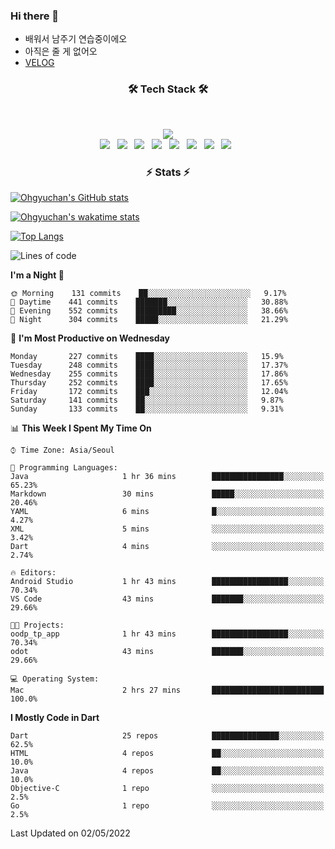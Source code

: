 <!--
**Ohgyuchan/Ohgyuchan** is a ✨ _special_ ✨ repository because its `README.md` (this file) appears on your GitHub profile.

Here are some ideas to get you started:

- 🔭 I’m currently working on ...
- 🌱 I’m currently learning ...
- 👯 I’m looking to collaborate on ...
- 🤔 I’m looking for help with ...
- 💬 Ask me about ...
- 📫 How to reach me: ...
- 😄 Pronouns: ...
- ⚡ Fun fact: ...
-->

### Hi there 👋
  * 배워서 남주기 연습중이에오
  * 아직은 줄 게 없어오
  * [VELOG](https://velog.io/@terman)



<h3 align="center"><b>🛠 Tech Stack 🛠</b></h3>
</br>

<p align="center">
<a href="https://hits.seeyoufarm.com"><img src="https://hits.seeyoufarm.com/api/count/incr/badge.svg?url=https%3A%2F%2Fgithub.com%2FOhgyuchan&count_bg=%2379C83D&title_bg=%23555555&icon=&icon_color=%23E7E7E7&title=visitors+%F0%9F%99%8C&edge_flat=false"/></a></br>
<img src="https://img.shields.io/badge/HTML5-E34F26?style=flat-square&logo=HTML5&logoColor=white"/></a> &nbsp
<img src="https://img.shields.io/badge/CSS3-1572B6?style=flat-square&logo=CSS3&logoColor=white"/></a> &nbsp
<!-- <img src="https://img.shields.io/badge/JavaScript-F7DF1E?style=flat-square&logo=JavaScript&logoColor=white"/></a> &nbsp -->
<!-- <img src="https://img.shields.io/badge/Node.js-339933?style=flat-square&logo=Node.js&logoColor=white"/></a> &nbsp -->
<img src="https://img.shields.io/badge/Android-3DDC84?style=flat-square&logo=Android&logoColor=white"/></a> &nbsp
<img src="https://img.shields.io/badge/Flutter-02569B?style=flat-square&logo=Flutter&logoColor=white"></a> &nbsp
<img src="https://img.shields.io/badge/Dart-0175C2?style=flat-square&logo=Dart&logoColor=white"></a> &nbsp
<!-- <img src="https://img.shields.io/badge/R-0175C2?style=flat-square&logo=R&logoColor=white"></a> &nbsp -->
<!-- <img src="https://img.shields.io/badge/MongoDB-47A248?style=flat-square&logo=MongoDB&logoColor=white"/></a> &nbsp -->
<!-- <img src="https://img.shields.io/badge/MySQL-4479A1?style=flat-square&logo=MySQL&logoColor=white"/></a> &nbsp -->
<img src="https://img.shields.io/badge/c++-00599C?style=flat-square&logo=c%2B%2B&logoColor=white"/></a> &nbsp 
<img src="https://img.shields.io/badge/github-181717?style=flat-squar&logo=github&logoColor=white"></a> &nbsp 
<!-- <img src="https://img.shields.io/badge/linux-FCC624?style=flat-squar&logo=linux&logoColor=black"></a> &nbsp  -->
<img src="https://img.shields.io/badge/unity-FCC624?style=flat-squar&logo=unity&logoColor=black"></a> &nbsp 
<!-- <img src="https://img.shields.io/badge/Amazon AWS-232F3E?style=flat-square&logo=Amazon%20AWS&logoColor=white"/></a> &nbsp </p> -->

<h3 align="center"><b>⚡️ Stats ⚡️</b></h3>


[![Ohgyuchan's GitHub stats](https://github-readme-stats.vercel.app/api?username=Ohgyuchan&count_private=true&include_all_commits=true&show_icons=true&theme=buefy)](https://github.com/anuraghazra/github-readme-stats)

[![Ohgyuchan's wakatime stats](https://github-readme-stats.vercel.app/api/wakatime?username=@TermanOh&theme=buefy)](https://github.com/anuraghazra/github-readme-stats)

[![Top Langs](https://github-readme-stats.vercel.app/api/top-langs/?username=Ohgyuchan&layout=compact&exclude_repo=unity_example&theme=buefy)](https://github.com/Ohgyuchan/github-readme-stats)
  
<!--START_SECTION:waka-->
![Lines of code](https://img.shields.io/badge/From%20Hello%20World%20I%27ve%20Written-1.2%20million%20lines%20of%20code-blue)

**I'm a Night 🦉** 

```text
🌞 Morning    131 commits    ██░░░░░░░░░░░░░░░░░░░░░░░   9.17% 
🌆 Daytime    441 commits    ███████░░░░░░░░░░░░░░░░░░   30.88% 
🌃 Evening    552 commits    █████████░░░░░░░░░░░░░░░░   38.66% 
🌙 Night      304 commits    █████░░░░░░░░░░░░░░░░░░░░   21.29%

```
📅 **I'm Most Productive on Wednesday** 

```text
Monday       227 commits    ████░░░░░░░░░░░░░░░░░░░░░   15.9% 
Tuesday      248 commits    ████░░░░░░░░░░░░░░░░░░░░░   17.37% 
Wednesday    255 commits    ████░░░░░░░░░░░░░░░░░░░░░   17.86% 
Thursday     252 commits    ████░░░░░░░░░░░░░░░░░░░░░   17.65% 
Friday       172 commits    ███░░░░░░░░░░░░░░░░░░░░░░   12.04% 
Saturday     141 commits    ██░░░░░░░░░░░░░░░░░░░░░░░   9.87% 
Sunday       133 commits    ██░░░░░░░░░░░░░░░░░░░░░░░   9.31%

```


📊 **This Week I Spent My Time On** 

```text
⌚︎ Time Zone: Asia/Seoul

💬 Programming Languages: 
Java                     1 hr 36 mins        ████████████████░░░░░░░░░   65.23% 
Markdown                 30 mins             █████░░░░░░░░░░░░░░░░░░░░   20.46% 
YAML                     6 mins              █░░░░░░░░░░░░░░░░░░░░░░░░   4.27% 
XML                      5 mins              ░░░░░░░░░░░░░░░░░░░░░░░░░   3.42% 
Dart                     4 mins              ░░░░░░░░░░░░░░░░░░░░░░░░░   2.74%

🔥 Editors: 
Android Studio           1 hr 43 mins        █████████████████░░░░░░░░   70.34% 
VS Code                  43 mins             ███████░░░░░░░░░░░░░░░░░░   29.66%

🐱‍💻 Projects: 
oodp_tp_app              1 hr 43 mins        █████████████████░░░░░░░░   70.34% 
odot                     43 mins             ███████░░░░░░░░░░░░░░░░░░   29.66%

💻 Operating System: 
Mac                      2 hrs 27 mins       █████████████████████████   100.0%

```

**I Mostly Code in Dart** 

```text
Dart                     25 repos            ███████████████░░░░░░░░░░   62.5% 
HTML                     4 repos             ██░░░░░░░░░░░░░░░░░░░░░░░   10.0% 
Java                     4 repos             ██░░░░░░░░░░░░░░░░░░░░░░░   10.0% 
Objective-C              1 repo              ░░░░░░░░░░░░░░░░░░░░░░░░░   2.5% 
Go                       1 repo              ░░░░░░░░░░░░░░░░░░░░░░░░░   2.5%

```



 Last Updated on 02/05/2022
<!--END_SECTION:waka-->


